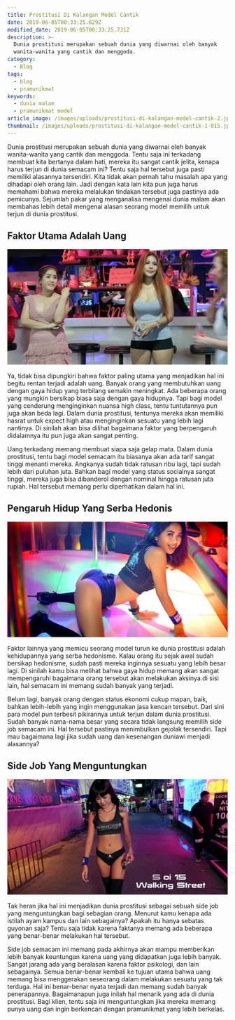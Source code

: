 ```yaml
---
title: Prostitusi Di Kalangan Model Cantik
date: 2019-06-05T00:33:25.629Z
modified_date: 2019-06-05T00:33:25.731Z
description: >-
  Dunia prostitusi merupakan sebuah dunia yang diwarnai oleh banyak
  wanita-wanita yang cantik dan menggoda.
category:
  - Blog
tags:
  - blog
  - pramunikmat
keywords:
  - dunia malam
  - pramunikmat model
article_image: /images/uploads/prostitusi-di-kalangan-model-cantik-2.jpg
thumbnail: /images/uploads/prostitusi-di-kalangan-model-cantik-1-015.jpg
---
```

Dunia prostitusi merupakan sebuah dunia yang diwarnai oleh banyak wanita-wanita yang cantik dan menggoda. Tentu saja ini terkadang membuat kita bertanya dalam hati, mereka itu sangat cantik jelita, kenapa harus terjun di dunia semacam ini? Tentu saja hal tersebut juga pasti memiliki alasannya tersendiri. Kita tidak akan pernah tahu masalah apa yang dihadapi oleh orang lain. Jadi dengan kata lain kita pun juga harus memahami bahwa mereka melalukan tindakan tersebut juga pastinya ada pemicunya. Sejumlah pakar yang menganalisa mengenai dunia malam akan membahas lebih detail mengenai alasan seorang model memilih untuk terjun di dunia prostitusi.



## Faktor Utama Adalah Uang

![Prostitusi Di Kalangan Model Cantik](/images/uploads/prostitusi-di-kalangan-model-cantik-3.jpg)

Ya, tidak bisa dipungkiri bahwa faktor paling utama yang menjadikan hal ini begitu rentan terjadi adalah uang. Banyak orang yang membutuhkan uang dengan gaya hidup yang terbilang semakin meningkat. Ada beberapa orang yang mungkin bersikap biasa saja dengan gaya hidupnya. Tapi bagi model yang cenderung menginginkan nuansa high class, tentu tuntutannya pun juga akan beda lagi. Dalam dunia prostitusi, tentunya mereka akan memiliki hasrat untuk expect high atau menginginkan sesuatu yang lebih lagi nantinya. Di sinilah akan bisa dilihat bagaimana faktor yang berpengaruh didalamnya itu pun juga akan sangat penting.

Uang terkadang memang membuat siapa saja gelap mata. Dalam dunia prostitusi, tentu bagi model semacam itu biasanya akan ada tarif sangat tinggi menanti mereka. Angkanya sudah tidak ratusan ribu lagi, tapi sudah lebih dari puluhan juta. Bahkan bagi model yang status socialnya sangat tinggi, mereka juga bisa dibanderol dengan nominal hingga ratusan juta rupiah. Hal tersebut memang perlu diperhatikan dalam hal ini.



## Pengaruh Hidup Yang Serba Hedonis

![Prostitusi Di Kalangan Model Cantik](/images/uploads/prostitusi-di-kalangan-model-cantik-2.jpg)

Faktor lainnya yang memicu seorang model turun ke dunia prostitusi adalah kehidupannya yang serba hedonisme. Kalau orang itu sejak awal sudah bersikap hedonisme, sudah pasti mereka inginnya sesuatu yang lebih besar lagi. Di sinilah kamu bisa melihat bahwa gaya hidup memang akan sangat mempengaruhi bagaimana orang tersebut akan melakukan aksinya.di sisi lain, hal semacam ini memang sudah banyak yang terjadi. 

Belum lagi, banyak orang dengan status ekonomi cukup mapan, baik, bahkan lebih-lebih yang ingin menggunakan jasa kencan tersebut. Dari sini para model pun terbesit pikirannya untuk terjun dalam dunia prostitusi. Sudah banyak nama-nama besar yang secara tidak langsung memilih side job semacam ini. Hal tersebut pastinya menimbulkan gejolak tersendiri. Tapi mau bagaimana lagi jika sudah uang dan kesenangan duniawi menjadi alasannya?



## Side Job Yang Menguntungkan

![Prostitusi Di Kalangan Model Cantik](/images/uploads/prostitusi-di-kalangan-model-cantik-1.jpg)

Tak heran jika hal ini menjadikan dunia prostitusi sebagai sebuah side job yang menguntungkan bagi sebagian orang. Menurut kamu kenapa ada istilah ayam kampus dan lain sebagainya? Apakah itu hanya sebatas guyonan saja? Tentu saja tidak karena faktanya memang ada beberapa yang benar-benar melakukan hal tersebut. 

Side job semacam ini memang pada akhirnya akan mampu memberikan lebih banyak keuntungan karena uang yang didapatkan juga lebih banyak. Sangat jarang ada yang beralasan karena faktor psikologi, dan lain sebagainya. Semua benar-benar kembali ke tujuan utama bahwa uang memang bisa menggerakan seseorang dalam melakukan sesuatu yang tak terduga. Hal ini benar-benar nyata terjadi dan memang sudah banyak penerapannya. Bagaimanapun juga inilah hal menarik yang ada di dunia prostitusi. Bagi klien, tentu saja ini menguntungkan jika mereka memang punya uang dan ingin berkencan dengan pramunikmat yang lebih berkelas.
